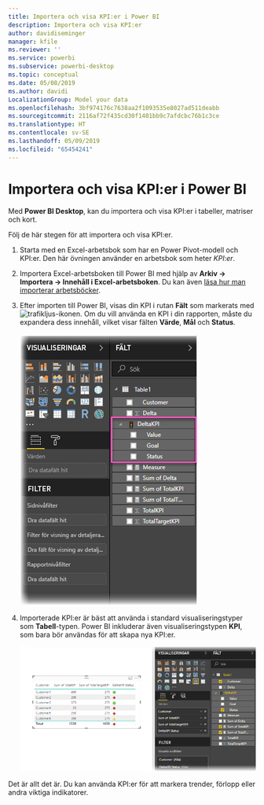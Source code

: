 ```yaml
---
title: Importera och visa KPI:er i Power BI
description: Importera och visa KPI:er
author: davidiseminger
manager: kfile
ms.reviewer: ''
ms.service: powerbi
ms.subservice: powerbi-desktop
ms.topic: conceptual
ms.date: 05/08/2019
ms.author: davidi
LocalizationGroup: Model your data
ms.openlocfilehash: 3bf974176c7638aa2f1093535e8027ad511deabb
ms.sourcegitcommit: 2116af72f435cd30f1401bb9c7afdcbc76b1c3ce
ms.translationtype: HT
ms.contentlocale: sv-SE
ms.lasthandoff: 05/09/2019
ms.locfileid: "65454241"
---
```

# <a name="import-and-display-kpis-in-power-bi"></a>Importera och visa KPI:er i Power BI
Med **Power BI Desktop**, kan du importera och visa KPI:er i tabeller, matriser och kort.

Följ de här stegen för att importera och visa KPI:er.

1. Starta med en Excel-arbetsbok som har en Power Pivot-modell och KPI:er. Den här övningen använder en arbetsbok som heter *KPI:er*.

1. Importera Excel-arbetsboken till Power BI med hjälp av **Arkiv -> Importera -> Innehåll i Excel-arbetsboken**. Du kan även [läsa hur man importerar arbetsböcker](desktop-import-excel-workbooks.md). 

1. Efter importen till Power BI, visas din KPI i rutan **Fält** som markerats med ![trafikljus](media/desktop-import-and-display-kpis/traffic.png)-ikonen. Om du vill använda en KPI i din rapporten, måste du expandera dess innehåll, vilket visar fälten **Värde**, **Mål** och **Status**.

    ![](media/desktop-import-and-display-kpis/desktoppreviewfeatureon2.png)

1. Importerade KPI:er är bäst att använda i standard visualiseringstyper som **Tabell**-typen. Power BI inkluderar även visualiseringstypen **KPI**, som bara bör användas för att skapa nya KPI:er.
   
    ![](media/desktop-import-and-display-kpis/desktoppreviewfeatureon3.png)

Det är allt det är. Du kan använda KPI:er för att markera trender, förlopp eller andra viktiga indikatorer.
